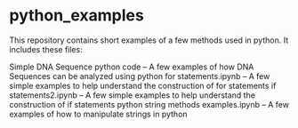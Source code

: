 # python_examples

This repository contains short examples of a few methods used in python. It includes these files:

Simple DNA Sequence python code – A few examples of how DNA Sequences can be analyzed using python
for statements.ipynb – A few simple examples to help understand the construction of for statements
if statements2.ipynb – A few simple examples to help understand the construction of if statements
python string methods examples.ipynb – A few examples of how to manipulate strings in python
